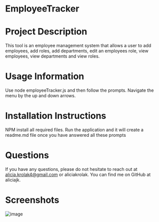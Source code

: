 # EmployeeTracker

# Project Description
This tool is an employee management system that allows a user to add employees, add roles, add departments, edit an employees role, view employees, view departments and view roles. 

# Usage Information
Use node employeeTracker.js and then follow the prompts. Navigate the menu by the up and down arrows. 

# Installation Instructions
NPM install all required files. Run the application and it will create a readme.md file once you have answered all these prompts

# Questions
If you have any questions, please do not hesitate to reach out at alicia.krolak4@gmail.com or aliciakrolak.
You can find me on GitHub at aliciajk. 

# Screenshots
![image](https://user-images.githubusercontent.com/78323646/117753812-1d2d4580-b1e7-11eb-8345-38ef3682cd8e.png)
